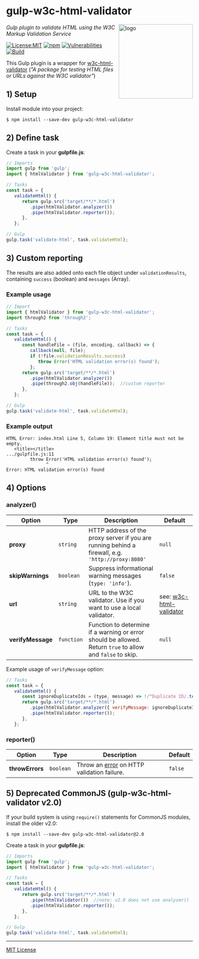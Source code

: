 # gulp-w3c-html-validator
<img src=https://centerkey.com/graphics/center-key-logo.svg align=right width=200 alt=logo>

_Gulp plugin to validate HTML using the W3C Markup Validation Service_

[![License:MIT](https://img.shields.io/badge/License-MIT-blue.svg)](https://github.com/center-key/gulp-w3c-html-validator/blob/master/LICENSE.txt)
[![npm](https://img.shields.io/npm/v/gulp-w3c-html-validator.svg)](https://www.npmjs.com/package/gulp-w3c-html-validator)
[![Vulnerabilities](https://snyk.io/test/github/center-key/gulp-w3c-html-validator/badge.svg)](https://snyk.io/test/github/center-key/gulp-w3c-html-validator)
[![Build](https://travis-ci.org/center-key/gulp-w3c-html-validator.svg)](https://travis-ci.org/center-key/gulp-w3c-html-validator)

This Gulp plugin is a wrapper for [w3c-html-validator](https://github.com/center-key/w3c-html-validator) (_"A package for testing HTML files or URLs against the W3C validator"_)

## 1) Setup
Install module into your project:
```shell
$ npm install --save-dev gulp-w3c-html-validator
```

## 2) Define task
Create a task in your **gulpfile.js**:
```javascript
// Imports
import gulp from 'gulp';
import { htmlValidator } from 'gulp-w3c-html-validator';

// Tasks
const task = {
   validateHtml() {
      return gulp.src('target/**/*.html')
         .pipe(htmlValidator.analyzer())
         .pipe(htmlValidator.reporter());
      },
   };

// Gulp
gulp.task('validate-html', task.validateHtml);
```

## 3) Custom reporting
The results are also added onto each file object under `validationResults`, containing `success` (boolean)
and `messages` (Array).

### Example usage
```javascript
// Import
import { htmlValidator } from 'gulp-w3c-html-validator';
import through2 from 'through2';

// Tasks
const task = {
   validateHtml() {
      const handleFile = (file, encoding, callback) => {
         callback(null, file);
         if (!file.validationResults.success)
            throw Error('HTML validation error(s) found');
         };
      return gulp.src('target/**/*.html')
         .pipe(htmlValidator.analyzer())
         .pipe(through2.obj(handleFile));  //custom reporter
      },
   };

// Gulp
gulp.task('validate-html', task.validateHtml);
```

### Example output
```shell
HTML Error: index.html Line 5, Column 19: Element title must not be empty.
   <title></title>
.../gulpfile.js:11
         throw Error('HTML validation error(s) found');
               ^
Error: HTML validation error(s) found
```

## 4) Options
### analyzer()
| Option            | Type       | Description                                                                                                 | Default |
| ----------------- | ---------- | ----------------------------------------------------------------------------------------------------------- | ------- |
| **proxy**         | `string`   | HTTP address of the proxy server if you are running behind a firewall, e.g. `'http://proxy:8080'`           | `null` |
| **skipWarnings**  | `boolean`  | Suppress informational warning messages (`type: 'info'`).                                                   | `false` |
| **url**           | `string`   | URL to the W3C validator.  Use if you want to use a local validator.                                        | see:&nbsp;[w3c-html-validator](https://github.com/center-key/w3c-html-validator) |
| **verifyMessage** | `function` | Function to determine if a warning or error should be allowed.  Return `true` to allow and `false` to skip. | `null` |

Example usage of `verifyMessage` option:
```javascript
// Tasks
const task = {
   validateHtml() {
      const ignoreDuplicateIds = (type, message) => !/^Duplicate ID/.test(message);
      return gulp.src('target/**/*.html')
         .pipe(htmlValidator.analyzer({ verifyMessage: ignoreDuplicateIds }))  //custom function
         .pipe(htmlValidator.reporter());
      },
   };
```

### reporter()
| Option          | Type      | Description                                                                           | Default |
| --------------- | --------- | ------------------------------------------------------------------------------------- | ------- |
| **throwErrors** | `boolean` | Throw an [error](https://github.com/gulpjs/plugin-error) on HTTP validation failure.  | `false` |

## 5) Deprecated CommonJS (gulp-w3c-html-validator v2.0)
If your build system is using `require()` statements for CommonJS modules, install the older v2.0:
```shell
$ npm install --save-dev gulp-w3c-html-validator@2.0
```
Create a task in your **gulpfile.js**:
```javascript
// Imports
import gulp from 'gulp';
import { htmlValidator } from 'gulp-w3c-html-validator';

// Tasks
const task = {
   validateHtml() {
      return gulp.src('target/**/*.html')
         .pipe(htmlValidator())  //note: v2.0 does not use analyzer()
         .pipe(htmlValidator.reporter());
      },
   };

// Gulp
gulp.task('validate-html', task.validateHtml);
```

---
[MIT License](LICENSE.txt)
